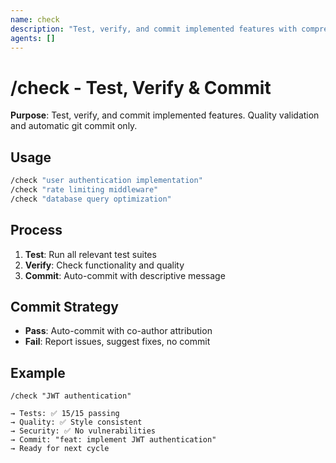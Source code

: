 ```yaml
---
name: check
description: "Test, verify, and commit implemented features with comprehensive validation"
agents: []
---
```


# /check - Test, Verify & Commit

**Purpose**: Test, verify, and commit implemented features. Quality validation and automatic git commit only.

## Usage

```bash
/check "user authentication implementation"
/check "rate limiting middleware"
/check "database query optimization"
```

## Process

1. **Test**: Run all relevant test suites
2. **Verify**: Check functionality and quality  
3. **Commit**: Auto-commit with descriptive message

## Commit Strategy

- **Pass**: Auto-commit with co-author attribution
- **Fail**: Report issues, suggest fixes, no commit

## Example

```
/check "JWT authentication"

→ Tests: ✅ 15/15 passing
→ Quality: ✅ Style consistent  
→ Security: ✅ No vulnerabilities
→ Commit: "feat: implement JWT authentication"
→ Ready for next cycle
```
